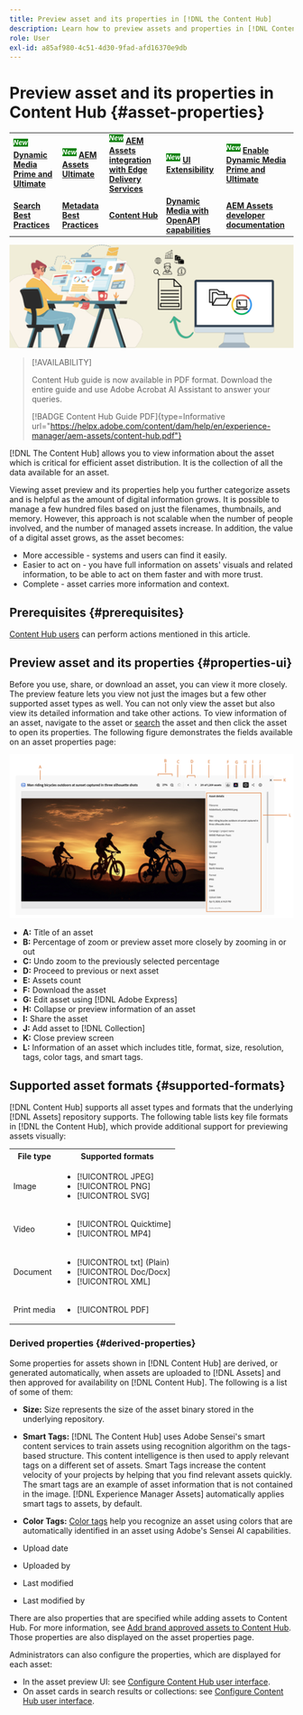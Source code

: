 ```yaml
---
title: Preview asset and its properties in [!DNL the Content Hub]
description: Learn how to preview assets and properties in [!DNL Content Hub]
role: User
exl-id: a85af980-4c51-4d30-9fad-afd16370e9db
---
```

# Preview asset and its properties in Content Hub {#asset-properties}

<table>
    <tr>
        <td>
            <sup style= "background-color:#008000; color:#FFFFFF; font-weight:bold"><i>New</i></sup> <a href="/help/assets/dynamic-media/dm-prime-ultimate.md"><b>Dynamic Media Prime and Ultimate</b></a>
        </td>
        <td>
            <sup style= "background-color:#008000; color:#FFFFFF; font-weight:bold"><i>New</i></sup> <a href="/help/assets/assets-ultimate-overview.md"><b>AEM Assets Ultimate</b></a>
        </td>
        <td>
            <sup style= "background-color:#008000; color:#FFFFFF; font-weight:bold"><i>New</i></sup> <a href="/help/assets/integrate-aem-assets-edge-delivery-services.md"><b>AEM Assets integration with Edge Delivery Services</b></a>
        </td>
        <td>
            <sup style= "background-color:#008000; color:#FFFFFF; font-weight:bold"><i>New</i></sup> <a href="/help/assets/aem-assets-view-ui-extensibility.md"><b>UI Extensibility</b></a>
        </td>
          <td>
            <sup style= "background-color:#008000; color:#FFFFFF; font-weight:bold"><i>New</i></sup> <a href="/help/assets/dynamic-media/enable-dynamic-media-prime-and-ultimate.md"><b>Enable Dynamic Media Prime and Ultimate</b></a>
        </td>
    </tr>
    <tr>
        <td>
            <a href="/help/assets/search-best-practices.md"><b>Search Best Practices</b></a>
        </td>
        <td>
            <a href="/help/assets/metadata-best-practices.md"><b>Metadata Best Practices</b></a>
        </td>
        <td>
            <a href="/help/assets/product-overview.md"><b>Content Hub</b></a>
        </td>
        <td>
            <a href="/help/assets/dynamic-media-open-apis-overview.md"><b>Dynamic Media with OpenAPI capabilities</b></a>
        </td>
        <td>
            <a href="https://developer.adobe.com/experience-cloud/experience-manager-apis/"><b>AEM Assets developer documentation</b></a>
        </td>
    </tr>
</table>

![Metadata banner image](assets/metadata-banner-image.png)

>[!AVAILABILITY]
>
>Content Hub guide is now available in PDF format. Download the entire guide and use Adobe Acrobat AI Assistant to answer your queries. 
>
>[!BADGE Content Hub Guide PDF]{type=Informative url="https://helpx.adobe.com/content/dam/help/en/experience-manager/aem-assets/content-hub.pdf"}

[!DNL The Content Hub] allows you to view information about the asset which is critical for efficient asset distribution. It is the collection of all the data available for an asset.

Viewing asset preview and its properties help you further categorize assets and is helpful as the amount of digital information grows. It is possible to manage a few hundred files based on just the filenames, thumbnails, and memory. However, this approach is not scalable when the number of people involved, and the number of managed assets increase. In addition, the value of a digital asset grows, as the asset becomes:

* More accessible - systems and users can find it easily.
* Easier to act on - you have full information on assets' visuals and related information, to be able to act on them faster and with more trust.
* Complete - asset carries more information and context.

## Prerequisites {#prerequisites}

[Content Hub users](deploy-content-hub.md#onboard-content-hub-users) can perform actions mentioned in this article.

## Preview asset and its properties {#properties-ui}

Before you use, share, or download an asset, you can view it more closely. The preview feature lets you view not just the images but a few other supported asset types as well. You can not only view the asset but also view its detailed information and take other actions. To view information of an asset, navigate to the asset or [search](search-assets.md) the asset and then click the asset to open its properties. The following figure demonstrates the fields available on an asset properties page: 

![Properties of an asset UI](assets/properties-ui.png)

* **A:** Title of an asset 
* **B:** Percentage of zoom or preview asset more closely by zooming in or out 
* **C:** Undo zoom to the previously selected percentage 
* **D:** Proceed to previous or next asset 
* **E:** Assets count
* **F:** Download the asset 
* **G:** Edit asset using [!DNL Adobe Express]
* **H:** Collapse or preview information of an asset 
* **I:** Share the asset 
* **J:** Add asset to [!DNL Collection] 
* **K:** Close preview screen
* **L:** Information of an asset which includes title, format, size, resolution, tags, color tags, and smart tags. 

## Supported asset formats {#supported-formats}

[!DNL Content Hub] supports all asset types and formats that the underlying [!DNL Assets] repository supports. The following table lists key file formats in [!DNL the Content Hub], which provide additional support for previewing assets visually:

<table> 
    <tbody>
     <tr>
      <th><strong>File type</strong></th>
      <th><strong>Supported formats</strong></th>
     </tr>
     <tr>
      <td>Image</td>
      <td>
        <ul>
            <li>[!UICONTROL JPEG]</li> 
            <li>[!UICONTROL PNG]</li> 
            <li>[!UICONTROL SVG]</li>
        </ul>
      </td>
     </tr>
     <tr>
      <td>Video</td>
      <td>
        <ul>
            <li>[!UICONTROL Quicktime]</li>  
            <li>[!UICONTROL MP4]</li> 
        </ul>
      </td>
     </tr>
      <tr>
      <td>Document</td>
      <td>
        <ul>
            <li>[!UICONTROL txt] (Plain)</li>  
            <li>[!UICONTROL Doc/Docx]</li> 
            <li>[!UICONTROL XML]</li>
        </ul>
      </td>
     </tr>
     <tr>
      <td>Print media</td>
      <td>
        <ul>
            <li>[!UICONTROL PDF]</li>  
        </ul>
      </td>
     </tr>  
    </tbody>
   </table>

### Derived properties {#derived-properties}

Some properties for assets shown in [!DNL Content Hub] are derived, or generated automatically, when assets are uploaded to [!DNL Assets] and then approved for availability on [!DNL Content Hub]. The following is a list of some of them:

* **Size:** Size represents the size of the asset binary stored in the underlying repository. 

<!--* **Tags:** Tags help you categorize assets that can be browsed and searched more efficiently. Tagging helps in propagating the appropriate taxonomy to other users and workflows. -->

* **Smart Tags:** [!DNL The Content Hub] uses Adobe Sensei's smart content services to train assets using recognition algorithm on the tags-based structure. This content intelligence is then used to apply relevant tags on a different set of assets. Smart Tags increase the content velocity of your projects by helping that you find relevant assets quickly. The smart tags are an example of asset information that is not contained in the image. [!DNL Experience Manager Assets] automatically applies smart tags to assets, by default. 

* **Color Tags:** [Color tags](#https://experienceleague.adobe.com/docs/experience-manager-cloud-service/content/assets/manage/color-tag-images.html?lang=en) help you recognize an asset using colors that are automatically identified in an asset using Adobe's Sensei AI capabilities.

* Upload date

* Uploaded by

* Last modified

* Last modified by

There are also properties that are specified while adding assets to Content Hub. For more information, see [Add brand approved assets to Content Hub](upload-brand-approved-assets.md). Those properties are also displayed on the asset properties page.

Administrators can also configure the properties, which are displayed for each asset:

* In the asset preview UI: see [Configure Content Hub user interface](configure-content-hub-ui-options.md#configure-asset-details-content-hub).
* On asset cards in search results or collections: see [Configure Content Hub user interface](configure-content-hub-ui-options.md#asset-card).

<!--

### Date range {#date-range} 

The date range allows you to select dates you want to see the assets. You can customize date range by choosing the start and end dates. 

-->
